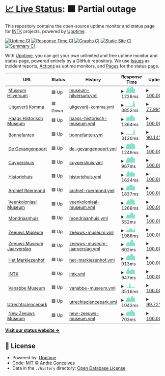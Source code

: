 # [📈 Live Status](https://andreesg.github.io/intk-upptime): <!--live status--> **🟧 Partial outage**

This repository contains the open-source uptime monitor and status page for [INTK](https://www.intk.com) projects, powered by [Upptime](https://github.com/upptime/upptime).

[![Uptime CI](https://github.com/koj-co/upptime/workflows/Uptime%20CI/badge.svg)](https://github.com/koj-co/upptime/actions?query=workflow%3A%22Uptime+CI%22)
[![Response Time CI](https://github.com/koj-co/upptime/workflows/Response%20Time%20CI/badge.svg)](https://github.com/koj-co/upptime/actions?query=workflow%3A%22Response+Time+CI%22)
[![Graphs CI](https://github.com/koj-co/upptime/workflows/Graphs%20CI/badge.svg)](https://github.com/koj-co/upptime/actions?query=workflow%3A%22Graphs+CI%22)
[![Static Site CI](https://github.com/koj-co/upptime/workflows/Static%20Site%20CI/badge.svg)](https://github.com/koj-co/upptime/actions?query=workflow%3A%22Static+Site+CI%22)
[![Summary CI](https://github.com/koj-co/upptime/workflows/Summary%20CI/badge.svg)](https://github.com/koj-co/upptime/actions?query=workflow%3A%22Summary+CI%22)

With [Upptime](https://upptime.js.org), you can get your own unlimited and free uptime monitor and status page, powered entirely by a GitHub repository. We use [Issues](https://github.com/andreesg/intk-upptime/issues) as incident reports, [Actions](https://github.com/andreesg/intk-upptime/actions) as uptime monitors, and [Pages](https://andreesg.github.io/intk-upptime) for the status page.

<!--start: status pages-->
<!-- This summary is generated by Upptime (https://github.com/upptime/upptime) -->
<!-- Do not edit this manually, your changes will be overwritten -->
<!-- prettier-ignore -->
| URL | Status | History | Response Time | Uptime |
| --- | ------ | ------- | ------------- | ------ |
| <img alt="" src="https://icons.duckduckgo.com/ip3/www.museumhilversum.nl.ico" height="13"> [Museum Hilversum](https://www.museumhilversum.nl) | 🟩 Up | [museum-hilversum.yml](https://github.com/intk/intk-upptime/commits/HEAD/history/museum-hilversum.yml) | <details><summary><img alt="Response time graph" src="./graphs/museum-hilversum/response-time-week.png" height="20"> 1228ms</summary><br><a href="https://intk.github.io/intk-upptime/history/museum-hilversum"><img alt="Response time 1315" src="https://img.shields.io/endpoint?url=https%3A%2F%2Fraw.githubusercontent.com%2Fintk%2Fintk-upptime%2FHEAD%2Fapi%2Fmuseum-hilversum%2Fresponse-time.json"></a><br><a href="https://intk.github.io/intk-upptime/history/museum-hilversum"><img alt="24-hour response time 1084" src="https://img.shields.io/endpoint?url=https%3A%2F%2Fraw.githubusercontent.com%2Fintk%2Fintk-upptime%2FHEAD%2Fapi%2Fmuseum-hilversum%2Fresponse-time-day.json"></a><br><a href="https://intk.github.io/intk-upptime/history/museum-hilversum"><img alt="7-day response time 1228" src="https://img.shields.io/endpoint?url=https%3A%2F%2Fraw.githubusercontent.com%2Fintk%2Fintk-upptime%2FHEAD%2Fapi%2Fmuseum-hilversum%2Fresponse-time-week.json"></a><br><a href="https://intk.github.io/intk-upptime/history/museum-hilversum"><img alt="30-day response time 1304" src="https://img.shields.io/endpoint?url=https%3A%2F%2Fraw.githubusercontent.com%2Fintk%2Fintk-upptime%2FHEAD%2Fapi%2Fmuseum-hilversum%2Fresponse-time-month.json"></a><br><a href="https://intk.github.io/intk-upptime/history/museum-hilversum"><img alt="1-year response time 1307" src="https://img.shields.io/endpoint?url=https%3A%2F%2Fraw.githubusercontent.com%2Fintk%2Fintk-upptime%2FHEAD%2Fapi%2Fmuseum-hilversum%2Fresponse-time-year.json"></a></details> | <details><summary><a href="https://intk.github.io/intk-upptime/history/museum-hilversum">100.00%</a></summary><a href="https://intk.github.io/intk-upptime/history/museum-hilversum"><img alt="All-time uptime 99.75%" src="https://img.shields.io/endpoint?url=https%3A%2F%2Fraw.githubusercontent.com%2Fintk%2Fintk-upptime%2FHEAD%2Fapi%2Fmuseum-hilversum%2Fuptime.json"></a><br><a href="https://intk.github.io/intk-upptime/history/museum-hilversum"><img alt="24-hour uptime 100.00%" src="https://img.shields.io/endpoint?url=https%3A%2F%2Fraw.githubusercontent.com%2Fintk%2Fintk-upptime%2FHEAD%2Fapi%2Fmuseum-hilversum%2Fuptime-day.json"></a><br><a href="https://intk.github.io/intk-upptime/history/museum-hilversum"><img alt="7-day uptime 100.00%" src="https://img.shields.io/endpoint?url=https%3A%2F%2Fraw.githubusercontent.com%2Fintk%2Fintk-upptime%2FHEAD%2Fapi%2Fmuseum-hilversum%2Fuptime-week.json"></a><br><a href="https://intk.github.io/intk-upptime/history/museum-hilversum"><img alt="30-day uptime 99.96%" src="https://img.shields.io/endpoint?url=https%3A%2F%2Fraw.githubusercontent.com%2Fintk%2Fintk-upptime%2FHEAD%2Fapi%2Fmuseum-hilversum%2Fuptime-month.json"></a><br><a href="https://intk.github.io/intk-upptime/history/museum-hilversum"><img alt="1-year uptime 99.71%" src="https://img.shields.io/endpoint?url=https%3A%2F%2Fraw.githubusercontent.com%2Fintk%2Fintk-upptime%2FHEAD%2Fapi%2Fmuseum-hilversum%2Fuptime-year.json"></a></details>
| <img alt="" src="https://icons.duckduckgo.com/ip3/www.uitgeverijkomma.nl.ico" height="13"> [Uitgeverij Komma](https://www.uitgeverijkomma.nl) | 🟥 Down | [uitgeverij-komma.yml](https://github.com/intk/intk-upptime/commits/HEAD/history/uitgeverij-komma.yml) | <details><summary><img alt="Response time graph" src="./graphs/uitgeverij-komma/response-time-week.png" height="20"> 3852ms</summary><br><a href="https://intk.github.io/intk-upptime/history/uitgeverij-komma"><img alt="Response time 1733" src="https://img.shields.io/endpoint?url=https%3A%2F%2Fraw.githubusercontent.com%2Fintk%2Fintk-upptime%2FHEAD%2Fapi%2Fuitgeverij-komma%2Fresponse-time.json"></a><br><a href="https://intk.github.io/intk-upptime/history/uitgeverij-komma"><img alt="24-hour response time 0" src="https://img.shields.io/endpoint?url=https%3A%2F%2Fraw.githubusercontent.com%2Fintk%2Fintk-upptime%2FHEAD%2Fapi%2Fuitgeverij-komma%2Fresponse-time-day.json"></a><br><a href="https://intk.github.io/intk-upptime/history/uitgeverij-komma"><img alt="7-day response time 3852" src="https://img.shields.io/endpoint?url=https%3A%2F%2Fraw.githubusercontent.com%2Fintk%2Fintk-upptime%2FHEAD%2Fapi%2Fuitgeverij-komma%2Fresponse-time-week.json"></a><br><a href="https://intk.github.io/intk-upptime/history/uitgeverij-komma"><img alt="30-day response time 2290" src="https://img.shields.io/endpoint?url=https%3A%2F%2Fraw.githubusercontent.com%2Fintk%2Fintk-upptime%2FHEAD%2Fapi%2Fuitgeverij-komma%2Fresponse-time-month.json"></a><br><a href="https://intk.github.io/intk-upptime/history/uitgeverij-komma"><img alt="1-year response time 1701" src="https://img.shields.io/endpoint?url=https%3A%2F%2Fraw.githubusercontent.com%2Fintk%2Fintk-upptime%2FHEAD%2Fapi%2Fuitgeverij-komma%2Fresponse-time-year.json"></a></details> | <details><summary><a href="https://intk.github.io/intk-upptime/history/uitgeverij-komma">77.99%</a></summary><a href="https://intk.github.io/intk-upptime/history/uitgeverij-komma"><img alt="All-time uptime 99.78%" src="https://img.shields.io/endpoint?url=https%3A%2F%2Fraw.githubusercontent.com%2Fintk%2Fintk-upptime%2FHEAD%2Fapi%2Fuitgeverij-komma%2Fuptime.json"></a><br><a href="https://intk.github.io/intk-upptime/history/uitgeverij-komma"><img alt="24-hour uptime 0.00%" src="https://img.shields.io/endpoint?url=https%3A%2F%2Fraw.githubusercontent.com%2Fintk%2Fintk-upptime%2FHEAD%2Fapi%2Fuitgeverij-komma%2Fuptime-day.json"></a><br><a href="https://intk.github.io/intk-upptime/history/uitgeverij-komma"><img alt="7-day uptime 77.99%" src="https://img.shields.io/endpoint?url=https%3A%2F%2Fraw.githubusercontent.com%2Fintk%2Fintk-upptime%2FHEAD%2Fapi%2Fuitgeverij-komma%2Fuptime-week.json"></a><br><a href="https://intk.github.io/intk-upptime/history/uitgeverij-komma"><img alt="30-day uptime 94.93%" src="https://img.shields.io/endpoint?url=https%3A%2F%2Fraw.githubusercontent.com%2Fintk%2Fintk-upptime%2FHEAD%2Fapi%2Fuitgeverij-komma%2Fuptime-month.json"></a><br><a href="https://intk.github.io/intk-upptime/history/uitgeverij-komma"><img alt="1-year uptime 99.43%" src="https://img.shields.io/endpoint?url=https%3A%2F%2Fraw.githubusercontent.com%2Fintk%2Fintk-upptime%2FHEAD%2Fapi%2Fuitgeverij-komma%2Fuptime-year.json"></a></details>
| <img alt="" src="https://icons.duckduckgo.com/ip3/www.haagshistorischmuseum.nl.ico" height="13"> [Haags Historisch Museum](https://www.haagshistorischmuseum.nl) | 🟩 Up | [haags-historisch-museum.yml](https://github.com/intk/intk-upptime/commits/HEAD/history/haags-historisch-museum.yml) | <details><summary><img alt="Response time graph" src="./graphs/haags-historisch-museum/response-time-week.png" height="20"> 1364ms</summary><br><a href="https://intk.github.io/intk-upptime/history/haags-historisch-museum"><img alt="Response time 1578" src="https://img.shields.io/endpoint?url=https%3A%2F%2Fraw.githubusercontent.com%2Fintk%2Fintk-upptime%2FHEAD%2Fapi%2Fhaags-historisch-museum%2Fresponse-time.json"></a><br><a href="https://intk.github.io/intk-upptime/history/haags-historisch-museum"><img alt="24-hour response time 1159" src="https://img.shields.io/endpoint?url=https%3A%2F%2Fraw.githubusercontent.com%2Fintk%2Fintk-upptime%2FHEAD%2Fapi%2Fhaags-historisch-museum%2Fresponse-time-day.json"></a><br><a href="https://intk.github.io/intk-upptime/history/haags-historisch-museum"><img alt="7-day response time 1364" src="https://img.shields.io/endpoint?url=https%3A%2F%2Fraw.githubusercontent.com%2Fintk%2Fintk-upptime%2FHEAD%2Fapi%2Fhaags-historisch-museum%2Fresponse-time-week.json"></a><br><a href="https://intk.github.io/intk-upptime/history/haags-historisch-museum"><img alt="30-day response time 1411" src="https://img.shields.io/endpoint?url=https%3A%2F%2Fraw.githubusercontent.com%2Fintk%2Fintk-upptime%2FHEAD%2Fapi%2Fhaags-historisch-museum%2Fresponse-time-month.json"></a><br><a href="https://intk.github.io/intk-upptime/history/haags-historisch-museum"><img alt="1-year response time 1513" src="https://img.shields.io/endpoint?url=https%3A%2F%2Fraw.githubusercontent.com%2Fintk%2Fintk-upptime%2FHEAD%2Fapi%2Fhaags-historisch-museum%2Fresponse-time-year.json"></a></details> | <details><summary><a href="https://intk.github.io/intk-upptime/history/haags-historisch-museum">100.00%</a></summary><a href="https://intk.github.io/intk-upptime/history/haags-historisch-museum"><img alt="All-time uptime 99.62%" src="https://img.shields.io/endpoint?url=https%3A%2F%2Fraw.githubusercontent.com%2Fintk%2Fintk-upptime%2FHEAD%2Fapi%2Fhaags-historisch-museum%2Fuptime.json"></a><br><a href="https://intk.github.io/intk-upptime/history/haags-historisch-museum"><img alt="24-hour uptime 100.00%" src="https://img.shields.io/endpoint?url=https%3A%2F%2Fraw.githubusercontent.com%2Fintk%2Fintk-upptime%2FHEAD%2Fapi%2Fhaags-historisch-museum%2Fuptime-day.json"></a><br><a href="https://intk.github.io/intk-upptime/history/haags-historisch-museum"><img alt="7-day uptime 100.00%" src="https://img.shields.io/endpoint?url=https%3A%2F%2Fraw.githubusercontent.com%2Fintk%2Fintk-upptime%2FHEAD%2Fapi%2Fhaags-historisch-museum%2Fuptime-week.json"></a><br><a href="https://intk.github.io/intk-upptime/history/haags-historisch-museum"><img alt="30-day uptime 100.00%" src="https://img.shields.io/endpoint?url=https%3A%2F%2Fraw.githubusercontent.com%2Fintk%2Fintk-upptime%2FHEAD%2Fapi%2Fhaags-historisch-museum%2Fuptime-month.json"></a><br><a href="https://intk.github.io/intk-upptime/history/haags-historisch-museum"><img alt="1-year uptime 99.33%" src="https://img.shields.io/endpoint?url=https%3A%2F%2Fraw.githubusercontent.com%2Fintk%2Fintk-upptime%2FHEAD%2Fapi%2Fhaags-historisch-museum%2Fuptime-year.json"></a></details>
| <img alt="" src="https://icons.duckduckgo.com/ip3/www.bonnefanten.nl.ico" height="13"> [Bonnefanten](https://www.bonnefanten.nl) | 🟩 Up | [bonnefanten.yml](https://github.com/intk/intk-upptime/commits/HEAD/history/bonnefanten.yml) | <details><summary><img alt="Response time graph" src="./graphs/bonnefanten/response-time-week.png" height="20"> 3120ms</summary><br><a href="https://intk.github.io/intk-upptime/history/bonnefanten"><img alt="Response time 1759" src="https://img.shields.io/endpoint?url=https%3A%2F%2Fraw.githubusercontent.com%2Fintk%2Fintk-upptime%2FHEAD%2Fapi%2Fbonnefanten%2Fresponse-time.json"></a><br><a href="https://intk.github.io/intk-upptime/history/bonnefanten"><img alt="24-hour response time 7080" src="https://img.shields.io/endpoint?url=https%3A%2F%2Fraw.githubusercontent.com%2Fintk%2Fintk-upptime%2FHEAD%2Fapi%2Fbonnefanten%2Fresponse-time-day.json"></a><br><a href="https://intk.github.io/intk-upptime/history/bonnefanten"><img alt="7-day response time 3120" src="https://img.shields.io/endpoint?url=https%3A%2F%2Fraw.githubusercontent.com%2Fintk%2Fintk-upptime%2FHEAD%2Fapi%2Fbonnefanten%2Fresponse-time-week.json"></a><br><a href="https://intk.github.io/intk-upptime/history/bonnefanten"><img alt="30-day response time 2404" src="https://img.shields.io/endpoint?url=https%3A%2F%2Fraw.githubusercontent.com%2Fintk%2Fintk-upptime%2FHEAD%2Fapi%2Fbonnefanten%2Fresponse-time-month.json"></a><br><a href="https://intk.github.io/intk-upptime/history/bonnefanten"><img alt="1-year response time 1900" src="https://img.shields.io/endpoint?url=https%3A%2F%2Fraw.githubusercontent.com%2Fintk%2Fintk-upptime%2FHEAD%2Fapi%2Fbonnefanten%2Fresponse-time-year.json"></a></details> | <details><summary><a href="https://intk.github.io/intk-upptime/history/bonnefanten">90.14%</a></summary><a href="https://intk.github.io/intk-upptime/history/bonnefanten"><img alt="All-time uptime 99.78%" src="https://img.shields.io/endpoint?url=https%3A%2F%2Fraw.githubusercontent.com%2Fintk%2Fintk-upptime%2FHEAD%2Fapi%2Fbonnefanten%2Fuptime.json"></a><br><a href="https://intk.github.io/intk-upptime/history/bonnefanten"><img alt="24-hour uptime 98.90%" src="https://img.shields.io/endpoint?url=https%3A%2F%2Fraw.githubusercontent.com%2Fintk%2Fintk-upptime%2FHEAD%2Fapi%2Fbonnefanten%2Fuptime-day.json"></a><br><a href="https://intk.github.io/intk-upptime/history/bonnefanten"><img alt="7-day uptime 90.14%" src="https://img.shields.io/endpoint?url=https%3A%2F%2Fraw.githubusercontent.com%2Fintk%2Fintk-upptime%2FHEAD%2Fapi%2Fbonnefanten%2Fuptime-week.json"></a><br><a href="https://intk.github.io/intk-upptime/history/bonnefanten"><img alt="30-day uptime 96.16%" src="https://img.shields.io/endpoint?url=https%3A%2F%2Fraw.githubusercontent.com%2Fintk%2Fintk-upptime%2FHEAD%2Fapi%2Fbonnefanten%2Fuptime-month.json"></a><br><a href="https://intk.github.io/intk-upptime/history/bonnefanten"><img alt="1-year uptime 99.10%" src="https://img.shields.io/endpoint?url=https%3A%2F%2Fraw.githubusercontent.com%2Fintk%2Fintk-upptime%2FHEAD%2Fapi%2Fbonnefanten%2Fuptime-year.json"></a></details>
| <img alt="" src="https://icons.duckduckgo.com/ip3/www.gevangenpoort.nl.ico" height="13"> [De Gevangenpoort](https://www.gevangenpoort.nl) | 🟩 Up | [de-gevangenpoort.yml](https://github.com/intk/intk-upptime/commits/HEAD/history/de-gevangenpoort.yml) | <details><summary><img alt="Response time graph" src="./graphs/de-gevangenpoort/response-time-week.png" height="20"> 1249ms</summary><br><a href="https://intk.github.io/intk-upptime/history/de-gevangenpoort"><img alt="Response time 1487" src="https://img.shields.io/endpoint?url=https%3A%2F%2Fraw.githubusercontent.com%2Fintk%2Fintk-upptime%2FHEAD%2Fapi%2Fde-gevangenpoort%2Fresponse-time.json"></a><br><a href="https://intk.github.io/intk-upptime/history/de-gevangenpoort"><img alt="24-hour response time 1157" src="https://img.shields.io/endpoint?url=https%3A%2F%2Fraw.githubusercontent.com%2Fintk%2Fintk-upptime%2FHEAD%2Fapi%2Fde-gevangenpoort%2Fresponse-time-day.json"></a><br><a href="https://intk.github.io/intk-upptime/history/de-gevangenpoort"><img alt="7-day response time 1249" src="https://img.shields.io/endpoint?url=https%3A%2F%2Fraw.githubusercontent.com%2Fintk%2Fintk-upptime%2FHEAD%2Fapi%2Fde-gevangenpoort%2Fresponse-time-week.json"></a><br><a href="https://intk.github.io/intk-upptime/history/de-gevangenpoort"><img alt="30-day response time 1353" src="https://img.shields.io/endpoint?url=https%3A%2F%2Fraw.githubusercontent.com%2Fintk%2Fintk-upptime%2FHEAD%2Fapi%2Fde-gevangenpoort%2Fresponse-time-month.json"></a><br><a href="https://intk.github.io/intk-upptime/history/de-gevangenpoort"><img alt="1-year response time 1447" src="https://img.shields.io/endpoint?url=https%3A%2F%2Fraw.githubusercontent.com%2Fintk%2Fintk-upptime%2FHEAD%2Fapi%2Fde-gevangenpoort%2Fresponse-time-year.json"></a></details> | <details><summary><a href="https://intk.github.io/intk-upptime/history/de-gevangenpoort">100.00%</a></summary><a href="https://intk.github.io/intk-upptime/history/de-gevangenpoort"><img alt="All-time uptime 99.67%" src="https://img.shields.io/endpoint?url=https%3A%2F%2Fraw.githubusercontent.com%2Fintk%2Fintk-upptime%2FHEAD%2Fapi%2Fde-gevangenpoort%2Fuptime.json"></a><br><a href="https://intk.github.io/intk-upptime/history/de-gevangenpoort"><img alt="24-hour uptime 100.00%" src="https://img.shields.io/endpoint?url=https%3A%2F%2Fraw.githubusercontent.com%2Fintk%2Fintk-upptime%2FHEAD%2Fapi%2Fde-gevangenpoort%2Fuptime-day.json"></a><br><a href="https://intk.github.io/intk-upptime/history/de-gevangenpoort"><img alt="7-day uptime 100.00%" src="https://img.shields.io/endpoint?url=https%3A%2F%2Fraw.githubusercontent.com%2Fintk%2Fintk-upptime%2FHEAD%2Fapi%2Fde-gevangenpoort%2Fuptime-week.json"></a><br><a href="https://intk.github.io/intk-upptime/history/de-gevangenpoort"><img alt="30-day uptime 100.00%" src="https://img.shields.io/endpoint?url=https%3A%2F%2Fraw.githubusercontent.com%2Fintk%2Fintk-upptime%2FHEAD%2Fapi%2Fde-gevangenpoort%2Fuptime-month.json"></a><br><a href="https://intk.github.io/intk-upptime/history/de-gevangenpoort"><img alt="1-year uptime 99.50%" src="https://img.shields.io/endpoint?url=https%3A%2F%2Fraw.githubusercontent.com%2Fintk%2Fintk-upptime%2FHEAD%2Fapi%2Fde-gevangenpoort%2Fuptime-year.json"></a></details>
| <img alt="" src="https://icons.duckduckgo.com/ip3/www.cuypershuis.nl.ico" height="13"> [Cuypershuis](https://www.cuypershuis.nl) | 🟩 Up | [cuypershuis.yml](https://github.com/intk/intk-upptime/commits/HEAD/history/cuypershuis.yml) | <details><summary><img alt="Response time graph" src="./graphs/cuypershuis/response-time-week.png" height="20"> 967ms</summary><br><a href="https://intk.github.io/intk-upptime/history/cuypershuis"><img alt="Response time 1109" src="https://img.shields.io/endpoint?url=https%3A%2F%2Fraw.githubusercontent.com%2Fintk%2Fintk-upptime%2FHEAD%2Fapi%2Fcuypershuis%2Fresponse-time.json"></a><br><a href="https://intk.github.io/intk-upptime/history/cuypershuis"><img alt="24-hour response time 832" src="https://img.shields.io/endpoint?url=https%3A%2F%2Fraw.githubusercontent.com%2Fintk%2Fintk-upptime%2FHEAD%2Fapi%2Fcuypershuis%2Fresponse-time-day.json"></a><br><a href="https://intk.github.io/intk-upptime/history/cuypershuis"><img alt="7-day response time 967" src="https://img.shields.io/endpoint?url=https%3A%2F%2Fraw.githubusercontent.com%2Fintk%2Fintk-upptime%2FHEAD%2Fapi%2Fcuypershuis%2Fresponse-time-week.json"></a><br><a href="https://intk.github.io/intk-upptime/history/cuypershuis"><img alt="30-day response time 1084" src="https://img.shields.io/endpoint?url=https%3A%2F%2Fraw.githubusercontent.com%2Fintk%2Fintk-upptime%2FHEAD%2Fapi%2Fcuypershuis%2Fresponse-time-month.json"></a><br><a href="https://intk.github.io/intk-upptime/history/cuypershuis"><img alt="1-year response time 1079" src="https://img.shields.io/endpoint?url=https%3A%2F%2Fraw.githubusercontent.com%2Fintk%2Fintk-upptime%2FHEAD%2Fapi%2Fcuypershuis%2Fresponse-time-year.json"></a></details> | <details><summary><a href="https://intk.github.io/intk-upptime/history/cuypershuis">100.00%</a></summary><a href="https://intk.github.io/intk-upptime/history/cuypershuis"><img alt="All-time uptime 99.89%" src="https://img.shields.io/endpoint?url=https%3A%2F%2Fraw.githubusercontent.com%2Fintk%2Fintk-upptime%2FHEAD%2Fapi%2Fcuypershuis%2Fuptime.json"></a><br><a href="https://intk.github.io/intk-upptime/history/cuypershuis"><img alt="24-hour uptime 100.00%" src="https://img.shields.io/endpoint?url=https%3A%2F%2Fraw.githubusercontent.com%2Fintk%2Fintk-upptime%2FHEAD%2Fapi%2Fcuypershuis%2Fuptime-day.json"></a><br><a href="https://intk.github.io/intk-upptime/history/cuypershuis"><img alt="7-day uptime 100.00%" src="https://img.shields.io/endpoint?url=https%3A%2F%2Fraw.githubusercontent.com%2Fintk%2Fintk-upptime%2FHEAD%2Fapi%2Fcuypershuis%2Fuptime-week.json"></a><br><a href="https://intk.github.io/intk-upptime/history/cuypershuis"><img alt="30-day uptime 99.91%" src="https://img.shields.io/endpoint?url=https%3A%2F%2Fraw.githubusercontent.com%2Fintk%2Fintk-upptime%2FHEAD%2Fapi%2Fcuypershuis%2Fuptime-month.json"></a><br><a href="https://intk.github.io/intk-upptime/history/cuypershuis"><img alt="1-year uptime 99.80%" src="https://img.shields.io/endpoint?url=https%3A%2F%2Fraw.githubusercontent.com%2Fintk%2Fintk-upptime%2FHEAD%2Fapi%2Fcuypershuis%2Fuptime-year.json"></a></details>
| <img alt="" src="https://icons.duckduckgo.com/ip3/www.historiehuis.nl.ico" height="13"> [Historiehuis](https://www.historiehuis.nl) | 🟩 Up | [historiehuis.yml](https://github.com/intk/intk-upptime/commits/HEAD/history/historiehuis.yml) | <details><summary><img alt="Response time graph" src="./graphs/historiehuis/response-time-week.png" height="20"> 1624ms</summary><br><a href="https://intk.github.io/intk-upptime/history/historiehuis"><img alt="Response time 1660" src="https://img.shields.io/endpoint?url=https%3A%2F%2Fraw.githubusercontent.com%2Fintk%2Fintk-upptime%2FHEAD%2Fapi%2Fhistoriehuis%2Fresponse-time.json"></a><br><a href="https://intk.github.io/intk-upptime/history/historiehuis"><img alt="24-hour response time 1359" src="https://img.shields.io/endpoint?url=https%3A%2F%2Fraw.githubusercontent.com%2Fintk%2Fintk-upptime%2FHEAD%2Fapi%2Fhistoriehuis%2Fresponse-time-day.json"></a><br><a href="https://intk.github.io/intk-upptime/history/historiehuis"><img alt="7-day response time 1624" src="https://img.shields.io/endpoint?url=https%3A%2F%2Fraw.githubusercontent.com%2Fintk%2Fintk-upptime%2FHEAD%2Fapi%2Fhistoriehuis%2Fresponse-time-week.json"></a><br><a href="https://intk.github.io/intk-upptime/history/historiehuis"><img alt="30-day response time 1746" src="https://img.shields.io/endpoint?url=https%3A%2F%2Fraw.githubusercontent.com%2Fintk%2Fintk-upptime%2FHEAD%2Fapi%2Fhistoriehuis%2Fresponse-time-month.json"></a><br><a href="https://intk.github.io/intk-upptime/history/historiehuis"><img alt="1-year response time 1626" src="https://img.shields.io/endpoint?url=https%3A%2F%2Fraw.githubusercontent.com%2Fintk%2Fintk-upptime%2FHEAD%2Fapi%2Fhistoriehuis%2Fresponse-time-year.json"></a></details> | <details><summary><a href="https://intk.github.io/intk-upptime/history/historiehuis">100.00%</a></summary><a href="https://intk.github.io/intk-upptime/history/historiehuis"><img alt="All-time uptime 99.88%" src="https://img.shields.io/endpoint?url=https%3A%2F%2Fraw.githubusercontent.com%2Fintk%2Fintk-upptime%2FHEAD%2Fapi%2Fhistoriehuis%2Fuptime.json"></a><br><a href="https://intk.github.io/intk-upptime/history/historiehuis"><img alt="24-hour uptime 100.00%" src="https://img.shields.io/endpoint?url=https%3A%2F%2Fraw.githubusercontent.com%2Fintk%2Fintk-upptime%2FHEAD%2Fapi%2Fhistoriehuis%2Fuptime-day.json"></a><br><a href="https://intk.github.io/intk-upptime/history/historiehuis"><img alt="7-day uptime 100.00%" src="https://img.shields.io/endpoint?url=https%3A%2F%2Fraw.githubusercontent.com%2Fintk%2Fintk-upptime%2FHEAD%2Fapi%2Fhistoriehuis%2Fuptime-week.json"></a><br><a href="https://intk.github.io/intk-upptime/history/historiehuis"><img alt="30-day uptime 100.00%" src="https://img.shields.io/endpoint?url=https%3A%2F%2Fraw.githubusercontent.com%2Fintk%2Fintk-upptime%2FHEAD%2Fapi%2Fhistoriehuis%2Fuptime-month.json"></a><br><a href="https://intk.github.io/intk-upptime/history/historiehuis"><img alt="1-year uptime 99.81%" src="https://img.shields.io/endpoint?url=https%3A%2F%2Fraw.githubusercontent.com%2Fintk%2Fintk-upptime%2FHEAD%2Fapi%2Fhistoriehuis%2Fuptime-year.json"></a></details>
| <img alt="" src="https://icons.duckduckgo.com/ip3/www.archiefroermond.nl.ico" height="13"> [Archief Roermond](https://www.archiefroermond.nl) | 🟩 Up | [archief-roermond.yml](https://github.com/intk/intk-upptime/commits/HEAD/history/archief-roermond.yml) | <details><summary><img alt="Response time graph" src="./graphs/archief-roermond/response-time-week.png" height="20"> 1837ms</summary><br><a href="https://intk.github.io/intk-upptime/history/archief-roermond"><img alt="Response time 1939" src="https://img.shields.io/endpoint?url=https%3A%2F%2Fraw.githubusercontent.com%2Fintk%2Fintk-upptime%2FHEAD%2Fapi%2Farchief-roermond%2Fresponse-time.json"></a><br><a href="https://intk.github.io/intk-upptime/history/archief-roermond"><img alt="24-hour response time 1704" src="https://img.shields.io/endpoint?url=https%3A%2F%2Fraw.githubusercontent.com%2Fintk%2Fintk-upptime%2FHEAD%2Fapi%2Farchief-roermond%2Fresponse-time-day.json"></a><br><a href="https://intk.github.io/intk-upptime/history/archief-roermond"><img alt="7-day response time 1837" src="https://img.shields.io/endpoint?url=https%3A%2F%2Fraw.githubusercontent.com%2Fintk%2Fintk-upptime%2FHEAD%2Fapi%2Farchief-roermond%2Fresponse-time-week.json"></a><br><a href="https://intk.github.io/intk-upptime/history/archief-roermond"><img alt="30-day response time 1897" src="https://img.shields.io/endpoint?url=https%3A%2F%2Fraw.githubusercontent.com%2Fintk%2Fintk-upptime%2FHEAD%2Fapi%2Farchief-roermond%2Fresponse-time-month.json"></a><br><a href="https://intk.github.io/intk-upptime/history/archief-roermond"><img alt="1-year response time 1893" src="https://img.shields.io/endpoint?url=https%3A%2F%2Fraw.githubusercontent.com%2Fintk%2Fintk-upptime%2FHEAD%2Fapi%2Farchief-roermond%2Fresponse-time-year.json"></a></details> | <details><summary><a href="https://intk.github.io/intk-upptime/history/archief-roermond">100.00%</a></summary><a href="https://intk.github.io/intk-upptime/history/archief-roermond"><img alt="All-time uptime 99.88%" src="https://img.shields.io/endpoint?url=https%3A%2F%2Fraw.githubusercontent.com%2Fintk%2Fintk-upptime%2FHEAD%2Fapi%2Farchief-roermond%2Fuptime.json"></a><br><a href="https://intk.github.io/intk-upptime/history/archief-roermond"><img alt="24-hour uptime 100.00%" src="https://img.shields.io/endpoint?url=https%3A%2F%2Fraw.githubusercontent.com%2Fintk%2Fintk-upptime%2FHEAD%2Fapi%2Farchief-roermond%2Fuptime-day.json"></a><br><a href="https://intk.github.io/intk-upptime/history/archief-roermond"><img alt="7-day uptime 100.00%" src="https://img.shields.io/endpoint?url=https%3A%2F%2Fraw.githubusercontent.com%2Fintk%2Fintk-upptime%2FHEAD%2Fapi%2Farchief-roermond%2Fuptime-week.json"></a><br><a href="https://intk.github.io/intk-upptime/history/archief-roermond"><img alt="30-day uptime 100.00%" src="https://img.shields.io/endpoint?url=https%3A%2F%2Fraw.githubusercontent.com%2Fintk%2Fintk-upptime%2FHEAD%2Fapi%2Farchief-roermond%2Fuptime-month.json"></a><br><a href="https://intk.github.io/intk-upptime/history/archief-roermond"><img alt="1-year uptime 99.80%" src="https://img.shields.io/endpoint?url=https%3A%2F%2Fraw.githubusercontent.com%2Fintk%2Fintk-upptime%2FHEAD%2Fapi%2Farchief-roermond%2Fuptime-year.json"></a></details>
| <img alt="" src="https://icons.duckduckgo.com/ip3/www.veenkoloniaalmuseum.nl.ico" height="13"> [Veenkoloniaal Museum](https://www.veenkoloniaalmuseum.nl) | 🟩 Up | [veenkoloniaal-museum.yml](https://github.com/intk/intk-upptime/commits/HEAD/history/veenkoloniaal-museum.yml) | <details><summary><img alt="Response time graph" src="./graphs/veenkoloniaal-museum/response-time-week.png" height="20"> 1268ms</summary><br><a href="https://intk.github.io/intk-upptime/history/veenkoloniaal-museum"><img alt="Response time 1313" src="https://img.shields.io/endpoint?url=https%3A%2F%2Fraw.githubusercontent.com%2Fintk%2Fintk-upptime%2FHEAD%2Fapi%2Fveenkoloniaal-museum%2Fresponse-time.json"></a><br><a href="https://intk.github.io/intk-upptime/history/veenkoloniaal-museum"><img alt="24-hour response time 1083" src="https://img.shields.io/endpoint?url=https%3A%2F%2Fraw.githubusercontent.com%2Fintk%2Fintk-upptime%2FHEAD%2Fapi%2Fveenkoloniaal-museum%2Fresponse-time-day.json"></a><br><a href="https://intk.github.io/intk-upptime/history/veenkoloniaal-museum"><img alt="7-day response time 1268" src="https://img.shields.io/endpoint?url=https%3A%2F%2Fraw.githubusercontent.com%2Fintk%2Fintk-upptime%2FHEAD%2Fapi%2Fveenkoloniaal-museum%2Fresponse-time-week.json"></a><br><a href="https://intk.github.io/intk-upptime/history/veenkoloniaal-museum"><img alt="30-day response time 1365" src="https://img.shields.io/endpoint?url=https%3A%2F%2Fraw.githubusercontent.com%2Fintk%2Fintk-upptime%2FHEAD%2Fapi%2Fveenkoloniaal-museum%2Fresponse-time-month.json"></a><br><a href="https://intk.github.io/intk-upptime/history/veenkoloniaal-museum"><img alt="1-year response time 1326" src="https://img.shields.io/endpoint?url=https%3A%2F%2Fraw.githubusercontent.com%2Fintk%2Fintk-upptime%2FHEAD%2Fapi%2Fveenkoloniaal-museum%2Fresponse-time-year.json"></a></details> | <details><summary><a href="https://intk.github.io/intk-upptime/history/veenkoloniaal-museum">100.00%</a></summary><a href="https://intk.github.io/intk-upptime/history/veenkoloniaal-museum"><img alt="All-time uptime 99.99%" src="https://img.shields.io/endpoint?url=https%3A%2F%2Fraw.githubusercontent.com%2Fintk%2Fintk-upptime%2FHEAD%2Fapi%2Fveenkoloniaal-museum%2Fuptime.json"></a><br><a href="https://intk.github.io/intk-upptime/history/veenkoloniaal-museum"><img alt="24-hour uptime 100.00%" src="https://img.shields.io/endpoint?url=https%3A%2F%2Fraw.githubusercontent.com%2Fintk%2Fintk-upptime%2FHEAD%2Fapi%2Fveenkoloniaal-museum%2Fuptime-day.json"></a><br><a href="https://intk.github.io/intk-upptime/history/veenkoloniaal-museum"><img alt="7-day uptime 100.00%" src="https://img.shields.io/endpoint?url=https%3A%2F%2Fraw.githubusercontent.com%2Fintk%2Fintk-upptime%2FHEAD%2Fapi%2Fveenkoloniaal-museum%2Fuptime-week.json"></a><br><a href="https://intk.github.io/intk-upptime/history/veenkoloniaal-museum"><img alt="30-day uptime 100.00%" src="https://img.shields.io/endpoint?url=https%3A%2F%2Fraw.githubusercontent.com%2Fintk%2Fintk-upptime%2FHEAD%2Fapi%2Fveenkoloniaal-museum%2Fuptime-month.json"></a><br><a href="https://intk.github.io/intk-upptime/history/veenkoloniaal-museum"><img alt="1-year uptime 99.96%" src="https://img.shields.io/endpoint?url=https%3A%2F%2Fraw.githubusercontent.com%2Fintk%2Fintk-upptime%2FHEAD%2Fapi%2Fveenkoloniaal-museum%2Fuptime-year.json"></a></details>
| <img alt="" src="https://icons.duckduckgo.com/ip3/www.mondriaanhuis.nl.ico" height="13"> [Mondriaanhuis](https://www.mondriaanhuis.nl) | 🟩 Up | [mondriaanhuis.yml](https://github.com/intk/intk-upptime/commits/HEAD/history/mondriaanhuis.yml) | <details><summary><img alt="Response time graph" src="./graphs/mondriaanhuis/response-time-week.png" height="20"> 552ms</summary><br><a href="https://intk.github.io/intk-upptime/history/mondriaanhuis"><img alt="Response time 952" src="https://img.shields.io/endpoint?url=https%3A%2F%2Fraw.githubusercontent.com%2Fintk%2Fintk-upptime%2FHEAD%2Fapi%2Fmondriaanhuis%2Fresponse-time.json"></a><br><a href="https://intk.github.io/intk-upptime/history/mondriaanhuis"><img alt="24-hour response time 533" src="https://img.shields.io/endpoint?url=https%3A%2F%2Fraw.githubusercontent.com%2Fintk%2Fintk-upptime%2FHEAD%2Fapi%2Fmondriaanhuis%2Fresponse-time-day.json"></a><br><a href="https://intk.github.io/intk-upptime/history/mondriaanhuis"><img alt="7-day response time 552" src="https://img.shields.io/endpoint?url=https%3A%2F%2Fraw.githubusercontent.com%2Fintk%2Fintk-upptime%2FHEAD%2Fapi%2Fmondriaanhuis%2Fresponse-time-week.json"></a><br><a href="https://intk.github.io/intk-upptime/history/mondriaanhuis"><img alt="30-day response time 714" src="https://img.shields.io/endpoint?url=https%3A%2F%2Fraw.githubusercontent.com%2Fintk%2Fintk-upptime%2FHEAD%2Fapi%2Fmondriaanhuis%2Fresponse-time-month.json"></a><br><a href="https://intk.github.io/intk-upptime/history/mondriaanhuis"><img alt="1-year response time 930" src="https://img.shields.io/endpoint?url=https%3A%2F%2Fraw.githubusercontent.com%2Fintk%2Fintk-upptime%2FHEAD%2Fapi%2Fmondriaanhuis%2Fresponse-time-year.json"></a></details> | <details><summary><a href="https://intk.github.io/intk-upptime/history/mondriaanhuis">100.00%</a></summary><a href="https://intk.github.io/intk-upptime/history/mondriaanhuis"><img alt="All-time uptime 99.96%" src="https://img.shields.io/endpoint?url=https%3A%2F%2Fraw.githubusercontent.com%2Fintk%2Fintk-upptime%2FHEAD%2Fapi%2Fmondriaanhuis%2Fuptime.json"></a><br><a href="https://intk.github.io/intk-upptime/history/mondriaanhuis"><img alt="24-hour uptime 100.00%" src="https://img.shields.io/endpoint?url=https%3A%2F%2Fraw.githubusercontent.com%2Fintk%2Fintk-upptime%2FHEAD%2Fapi%2Fmondriaanhuis%2Fuptime-day.json"></a><br><a href="https://intk.github.io/intk-upptime/history/mondriaanhuis"><img alt="7-day uptime 100.00%" src="https://img.shields.io/endpoint?url=https%3A%2F%2Fraw.githubusercontent.com%2Fintk%2Fintk-upptime%2FHEAD%2Fapi%2Fmondriaanhuis%2Fuptime-week.json"></a><br><a href="https://intk.github.io/intk-upptime/history/mondriaanhuis"><img alt="30-day uptime 98.84%" src="https://img.shields.io/endpoint?url=https%3A%2F%2Fraw.githubusercontent.com%2Fintk%2Fintk-upptime%2FHEAD%2Fapi%2Fmondriaanhuis%2Fuptime-month.json"></a><br><a href="https://intk.github.io/intk-upptime/history/mondriaanhuis"><img alt="1-year uptime 99.86%" src="https://img.shields.io/endpoint?url=https%3A%2F%2Fraw.githubusercontent.com%2Fintk%2Fintk-upptime%2FHEAD%2Fapi%2Fmondriaanhuis%2Fuptime-year.json"></a></details>
| <img alt="" src="https://icons.duckduckgo.com/ip3/www.zeeuwsmuseum.nl.ico" height="13"> [Zeeuws Museum](https://www.zeeuwsmuseum.nl) | 🟩 Up | [zeeuws-museum.yml](https://github.com/intk/intk-upptime/commits/HEAD/history/zeeuws-museum.yml) | <details><summary><img alt="Response time graph" src="./graphs/zeeuws-museum/response-time-week.png" height="20"> 1988ms</summary><br><a href="https://intk.github.io/intk-upptime/history/zeeuws-museum"><img alt="Response time 2409" src="https://img.shields.io/endpoint?url=https%3A%2F%2Fraw.githubusercontent.com%2Fintk%2Fintk-upptime%2FHEAD%2Fapi%2Fzeeuws-museum%2Fresponse-time.json"></a><br><a href="https://intk.github.io/intk-upptime/history/zeeuws-museum"><img alt="24-hour response time 3501" src="https://img.shields.io/endpoint?url=https%3A%2F%2Fraw.githubusercontent.com%2Fintk%2Fintk-upptime%2FHEAD%2Fapi%2Fzeeuws-museum%2Fresponse-time-day.json"></a><br><a href="https://intk.github.io/intk-upptime/history/zeeuws-museum"><img alt="7-day response time 1988" src="https://img.shields.io/endpoint?url=https%3A%2F%2Fraw.githubusercontent.com%2Fintk%2Fintk-upptime%2FHEAD%2Fapi%2Fzeeuws-museum%2Fresponse-time-week.json"></a><br><a href="https://intk.github.io/intk-upptime/history/zeeuws-museum"><img alt="30-day response time 1901" src="https://img.shields.io/endpoint?url=https%3A%2F%2Fraw.githubusercontent.com%2Fintk%2Fintk-upptime%2FHEAD%2Fapi%2Fzeeuws-museum%2Fresponse-time-month.json"></a><br><a href="https://intk.github.io/intk-upptime/history/zeeuws-museum"><img alt="1-year response time 2374" src="https://img.shields.io/endpoint?url=https%3A%2F%2Fraw.githubusercontent.com%2Fintk%2Fintk-upptime%2FHEAD%2Fapi%2Fzeeuws-museum%2Fresponse-time-year.json"></a></details> | <details><summary><a href="https://intk.github.io/intk-upptime/history/zeeuws-museum">100.00%</a></summary><a href="https://intk.github.io/intk-upptime/history/zeeuws-museum"><img alt="All-time uptime 99.97%" src="https://img.shields.io/endpoint?url=https%3A%2F%2Fraw.githubusercontent.com%2Fintk%2Fintk-upptime%2FHEAD%2Fapi%2Fzeeuws-museum%2Fuptime.json"></a><br><a href="https://intk.github.io/intk-upptime/history/zeeuws-museum"><img alt="24-hour uptime 100.00%" src="https://img.shields.io/endpoint?url=https%3A%2F%2Fraw.githubusercontent.com%2Fintk%2Fintk-upptime%2FHEAD%2Fapi%2Fzeeuws-museum%2Fuptime-day.json"></a><br><a href="https://intk.github.io/intk-upptime/history/zeeuws-museum"><img alt="7-day uptime 100.00%" src="https://img.shields.io/endpoint?url=https%3A%2F%2Fraw.githubusercontent.com%2Fintk%2Fintk-upptime%2FHEAD%2Fapi%2Fzeeuws-museum%2Fuptime-week.json"></a><br><a href="https://intk.github.io/intk-upptime/history/zeeuws-museum"><img alt="30-day uptime 100.00%" src="https://img.shields.io/endpoint?url=https%3A%2F%2Fraw.githubusercontent.com%2Fintk%2Fintk-upptime%2FHEAD%2Fapi%2Fzeeuws-museum%2Fuptime-month.json"></a><br><a href="https://intk.github.io/intk-upptime/history/zeeuws-museum"><img alt="1-year uptime 99.92%" src="https://img.shields.io/endpoint?url=https%3A%2F%2Fraw.githubusercontent.com%2Fintk%2Fintk-upptime%2FHEAD%2Fapi%2Fzeeuws-museum%2Fuptime-year.json"></a></details>
| <img alt="" src="https://icons.duckduckgo.com/ip3/jaarverslag.zeeuwsmuseum.nl.ico" height="13"> [Zeeuws Museum Jaarverslag](http://jaarverslag.zeeuwsmuseum.nl) | 🟩 Up | [zeeuws-museum-jaarverslag.yml](https://github.com/intk/intk-upptime/commits/HEAD/history/zeeuws-museum-jaarverslag.yml) | <details><summary><img alt="Response time graph" src="./graphs/zeeuws-museum-jaarverslag/response-time-week.png" height="20"> 602ms</summary><br><a href="https://intk.github.io/intk-upptime/history/zeeuws-museum-jaarverslag"><img alt="Response time 650" src="https://img.shields.io/endpoint?url=https%3A%2F%2Fraw.githubusercontent.com%2Fintk%2Fintk-upptime%2FHEAD%2Fapi%2Fzeeuws-museum-jaarverslag%2Fresponse-time.json"></a><br><a href="https://intk.github.io/intk-upptime/history/zeeuws-museum-jaarverslag"><img alt="24-hour response time 491" src="https://img.shields.io/endpoint?url=https%3A%2F%2Fraw.githubusercontent.com%2Fintk%2Fintk-upptime%2FHEAD%2Fapi%2Fzeeuws-museum-jaarverslag%2Fresponse-time-day.json"></a><br><a href="https://intk.github.io/intk-upptime/history/zeeuws-museum-jaarverslag"><img alt="7-day response time 602" src="https://img.shields.io/endpoint?url=https%3A%2F%2Fraw.githubusercontent.com%2Fintk%2Fintk-upptime%2FHEAD%2Fapi%2Fzeeuws-museum-jaarverslag%2Fresponse-time-week.json"></a><br><a href="https://intk.github.io/intk-upptime/history/zeeuws-museum-jaarverslag"><img alt="30-day response time 653" src="https://img.shields.io/endpoint?url=https%3A%2F%2Fraw.githubusercontent.com%2Fintk%2Fintk-upptime%2FHEAD%2Fapi%2Fzeeuws-museum-jaarverslag%2Fresponse-time-month.json"></a><br><a href="https://intk.github.io/intk-upptime/history/zeeuws-museum-jaarverslag"><img alt="1-year response time 644" src="https://img.shields.io/endpoint?url=https%3A%2F%2Fraw.githubusercontent.com%2Fintk%2Fintk-upptime%2FHEAD%2Fapi%2Fzeeuws-museum-jaarverslag%2Fresponse-time-year.json"></a></details> | <details><summary><a href="https://intk.github.io/intk-upptime/history/zeeuws-museum-jaarverslag">100.00%</a></summary><a href="https://intk.github.io/intk-upptime/history/zeeuws-museum-jaarverslag"><img alt="All-time uptime 99.96%" src="https://img.shields.io/endpoint?url=https%3A%2F%2Fraw.githubusercontent.com%2Fintk%2Fintk-upptime%2FHEAD%2Fapi%2Fzeeuws-museum-jaarverslag%2Fuptime.json"></a><br><a href="https://intk.github.io/intk-upptime/history/zeeuws-museum-jaarverslag"><img alt="24-hour uptime 100.00%" src="https://img.shields.io/endpoint?url=https%3A%2F%2Fraw.githubusercontent.com%2Fintk%2Fintk-upptime%2FHEAD%2Fapi%2Fzeeuws-museum-jaarverslag%2Fuptime-day.json"></a><br><a href="https://intk.github.io/intk-upptime/history/zeeuws-museum-jaarverslag"><img alt="7-day uptime 100.00%" src="https://img.shields.io/endpoint?url=https%3A%2F%2Fraw.githubusercontent.com%2Fintk%2Fintk-upptime%2FHEAD%2Fapi%2Fzeeuws-museum-jaarverslag%2Fuptime-week.json"></a><br><a href="https://intk.github.io/intk-upptime/history/zeeuws-museum-jaarverslag"><img alt="30-day uptime 100.00%" src="https://img.shields.io/endpoint?url=https%3A%2F%2Fraw.githubusercontent.com%2Fintk%2Fintk-upptime%2FHEAD%2Fapi%2Fzeeuws-museum-jaarverslag%2Fuptime-month.json"></a><br><a href="https://intk.github.io/intk-upptime/history/zeeuws-museum-jaarverslag"><img alt="1-year uptime 99.88%" src="https://img.shields.io/endpoint?url=https%3A%2F%2Fraw.githubusercontent.com%2Fintk%2Fintk-upptime%2FHEAD%2Fapi%2Fzeeuws-museum-jaarverslag%2Fuptime-year.json"></a></details>
| <img alt="" src="https://icons.duckduckgo.com/ip3/www.markiezenhof.nl.ico" height="13"> [Het Markiezenhof](https://www.markiezenhof.nl) | 🟩 Up | [het-markiezenhof.yml](https://github.com/intk/intk-upptime/commits/HEAD/history/het-markiezenhof.yml) | <details><summary><img alt="Response time graph" src="./graphs/het-markiezenhof/response-time-week.png" height="20"> 913ms</summary><br><a href="https://intk.github.io/intk-upptime/history/het-markiezenhof"><img alt="Response time 957" src="https://img.shields.io/endpoint?url=https%3A%2F%2Fraw.githubusercontent.com%2Fintk%2Fintk-upptime%2FHEAD%2Fapi%2Fhet-markiezenhof%2Fresponse-time.json"></a><br><a href="https://intk.github.io/intk-upptime/history/het-markiezenhof"><img alt="24-hour response time 785" src="https://img.shields.io/endpoint?url=https%3A%2F%2Fraw.githubusercontent.com%2Fintk%2Fintk-upptime%2FHEAD%2Fapi%2Fhet-markiezenhof%2Fresponse-time-day.json"></a><br><a href="https://intk.github.io/intk-upptime/history/het-markiezenhof"><img alt="7-day response time 913" src="https://img.shields.io/endpoint?url=https%3A%2F%2Fraw.githubusercontent.com%2Fintk%2Fintk-upptime%2FHEAD%2Fapi%2Fhet-markiezenhof%2Fresponse-time-week.json"></a><br><a href="https://intk.github.io/intk-upptime/history/het-markiezenhof"><img alt="30-day response time 990" src="https://img.shields.io/endpoint?url=https%3A%2F%2Fraw.githubusercontent.com%2Fintk%2Fintk-upptime%2FHEAD%2Fapi%2Fhet-markiezenhof%2Fresponse-time-month.json"></a><br><a href="https://intk.github.io/intk-upptime/history/het-markiezenhof"><img alt="1-year response time 1015" src="https://img.shields.io/endpoint?url=https%3A%2F%2Fraw.githubusercontent.com%2Fintk%2Fintk-upptime%2FHEAD%2Fapi%2Fhet-markiezenhof%2Fresponse-time-year.json"></a></details> | <details><summary><a href="https://intk.github.io/intk-upptime/history/het-markiezenhof">100.00%</a></summary><a href="https://intk.github.io/intk-upptime/history/het-markiezenhof"><img alt="All-time uptime 99.96%" src="https://img.shields.io/endpoint?url=https%3A%2F%2Fraw.githubusercontent.com%2Fintk%2Fintk-upptime%2FHEAD%2Fapi%2Fhet-markiezenhof%2Fuptime.json"></a><br><a href="https://intk.github.io/intk-upptime/history/het-markiezenhof"><img alt="24-hour uptime 100.00%" src="https://img.shields.io/endpoint?url=https%3A%2F%2Fraw.githubusercontent.com%2Fintk%2Fintk-upptime%2FHEAD%2Fapi%2Fhet-markiezenhof%2Fuptime-day.json"></a><br><a href="https://intk.github.io/intk-upptime/history/het-markiezenhof"><img alt="7-day uptime 100.00%" src="https://img.shields.io/endpoint?url=https%3A%2F%2Fraw.githubusercontent.com%2Fintk%2Fintk-upptime%2FHEAD%2Fapi%2Fhet-markiezenhof%2Fuptime-week.json"></a><br><a href="https://intk.github.io/intk-upptime/history/het-markiezenhof"><img alt="30-day uptime 100.00%" src="https://img.shields.io/endpoint?url=https%3A%2F%2Fraw.githubusercontent.com%2Fintk%2Fintk-upptime%2FHEAD%2Fapi%2Fhet-markiezenhof%2Fuptime-month.json"></a><br><a href="https://intk.github.io/intk-upptime/history/het-markiezenhof"><img alt="1-year uptime 99.92%" src="https://img.shields.io/endpoint?url=https%3A%2F%2Fraw.githubusercontent.com%2Fintk%2Fintk-upptime%2FHEAD%2Fapi%2Fhet-markiezenhof%2Fuptime-year.json"></a></details>
| <img alt="" src="https://icons.duckduckgo.com/ip3/www.intk.com.ico" height="13"> [INTK](https://www.intk.com/en) | 🟩 Up | [intk.yml](https://github.com/intk/intk-upptime/commits/HEAD/history/intk.yml) | <details><summary><img alt="Response time graph" src="./graphs/intk/response-time-week.png" height="20"> 947ms</summary><br><a href="https://intk.github.io/intk-upptime/history/intk"><img alt="Response time 935" src="https://img.shields.io/endpoint?url=https%3A%2F%2Fraw.githubusercontent.com%2Fintk%2Fintk-upptime%2FHEAD%2Fapi%2Fintk%2Fresponse-time.json"></a><br><a href="https://intk.github.io/intk-upptime/history/intk"><img alt="24-hour response time 854" src="https://img.shields.io/endpoint?url=https%3A%2F%2Fraw.githubusercontent.com%2Fintk%2Fintk-upptime%2FHEAD%2Fapi%2Fintk%2Fresponse-time-day.json"></a><br><a href="https://intk.github.io/intk-upptime/history/intk"><img alt="7-day response time 947" src="https://img.shields.io/endpoint?url=https%3A%2F%2Fraw.githubusercontent.com%2Fintk%2Fintk-upptime%2FHEAD%2Fapi%2Fintk%2Fresponse-time-week.json"></a><br><a href="https://intk.github.io/intk-upptime/history/intk"><img alt="30-day response time 942" src="https://img.shields.io/endpoint?url=https%3A%2F%2Fraw.githubusercontent.com%2Fintk%2Fintk-upptime%2FHEAD%2Fapi%2Fintk%2Fresponse-time-month.json"></a><br><a href="https://intk.github.io/intk-upptime/history/intk"><img alt="1-year response time 954" src="https://img.shields.io/endpoint?url=https%3A%2F%2Fraw.githubusercontent.com%2Fintk%2Fintk-upptime%2FHEAD%2Fapi%2Fintk%2Fresponse-time-year.json"></a></details> | <details><summary><a href="https://intk.github.io/intk-upptime/history/intk">100.00%</a></summary><a href="https://intk.github.io/intk-upptime/history/intk"><img alt="All-time uptime 99.11%" src="https://img.shields.io/endpoint?url=https%3A%2F%2Fraw.githubusercontent.com%2Fintk%2Fintk-upptime%2FHEAD%2Fapi%2Fintk%2Fuptime.json"></a><br><a href="https://intk.github.io/intk-upptime/history/intk"><img alt="24-hour uptime 100.00%" src="https://img.shields.io/endpoint?url=https%3A%2F%2Fraw.githubusercontent.com%2Fintk%2Fintk-upptime%2FHEAD%2Fapi%2Fintk%2Fuptime-day.json"></a><br><a href="https://intk.github.io/intk-upptime/history/intk"><img alt="7-day uptime 100.00%" src="https://img.shields.io/endpoint?url=https%3A%2F%2Fraw.githubusercontent.com%2Fintk%2Fintk-upptime%2FHEAD%2Fapi%2Fintk%2Fuptime-week.json"></a><br><a href="https://intk.github.io/intk-upptime/history/intk"><img alt="30-day uptime 94.13%" src="https://img.shields.io/endpoint?url=https%3A%2F%2Fraw.githubusercontent.com%2Fintk%2Fintk-upptime%2FHEAD%2Fapi%2Fintk%2Fuptime-month.json"></a><br><a href="https://intk.github.io/intk-upptime/history/intk"><img alt="1-year uptime 96.98%" src="https://img.shields.io/endpoint?url=https%3A%2F%2Fraw.githubusercontent.com%2Fintk%2Fintk-upptime%2FHEAD%2Fapi%2Fintk%2Fuptime-year.json"></a></details>
| <img alt="" src="https://icons.duckduckgo.com/ip3/vanabbemuseum.nl.ico" height="13"> [Vanabbe Museum](https://vanabbemuseum.nl) | 🟩 Up | [vanabbe-museum.yml](https://github.com/intk/intk-upptime/commits/HEAD/history/vanabbe-museum.yml) | <details><summary><img alt="Response time graph" src="./graphs/vanabbe-museum/response-time-week.png" height="20"> 3516ms</summary><br><a href="https://intk.github.io/intk-upptime/history/vanabbe-museum"><img alt="Response time 2813" src="https://img.shields.io/endpoint?url=https%3A%2F%2Fraw.githubusercontent.com%2Fintk%2Fintk-upptime%2FHEAD%2Fapi%2Fvanabbe-museum%2Fresponse-time.json"></a><br><a href="https://intk.github.io/intk-upptime/history/vanabbe-museum"><img alt="24-hour response time 1963" src="https://img.shields.io/endpoint?url=https%3A%2F%2Fraw.githubusercontent.com%2Fintk%2Fintk-upptime%2FHEAD%2Fapi%2Fvanabbe-museum%2Fresponse-time-day.json"></a><br><a href="https://intk.github.io/intk-upptime/history/vanabbe-museum"><img alt="7-day response time 3516" src="https://img.shields.io/endpoint?url=https%3A%2F%2Fraw.githubusercontent.com%2Fintk%2Fintk-upptime%2FHEAD%2Fapi%2Fvanabbe-museum%2Fresponse-time-week.json"></a><br><a href="https://intk.github.io/intk-upptime/history/vanabbe-museum"><img alt="30-day response time 2809" src="https://img.shields.io/endpoint?url=https%3A%2F%2Fraw.githubusercontent.com%2Fintk%2Fintk-upptime%2FHEAD%2Fapi%2Fvanabbe-museum%2Fresponse-time-month.json"></a><br><a href="https://intk.github.io/intk-upptime/history/vanabbe-museum"><img alt="1-year response time 2740" src="https://img.shields.io/endpoint?url=https%3A%2F%2Fraw.githubusercontent.com%2Fintk%2Fintk-upptime%2FHEAD%2Fapi%2Fvanabbe-museum%2Fresponse-time-year.json"></a></details> | <details><summary><a href="https://intk.github.io/intk-upptime/history/vanabbe-museum">100.00%</a></summary><a href="https://intk.github.io/intk-upptime/history/vanabbe-museum"><img alt="All-time uptime 99.81%" src="https://img.shields.io/endpoint?url=https%3A%2F%2Fraw.githubusercontent.com%2Fintk%2Fintk-upptime%2FHEAD%2Fapi%2Fvanabbe-museum%2Fuptime.json"></a><br><a href="https://intk.github.io/intk-upptime/history/vanabbe-museum"><img alt="24-hour uptime 100.00%" src="https://img.shields.io/endpoint?url=https%3A%2F%2Fraw.githubusercontent.com%2Fintk%2Fintk-upptime%2FHEAD%2Fapi%2Fvanabbe-museum%2Fuptime-day.json"></a><br><a href="https://intk.github.io/intk-upptime/history/vanabbe-museum"><img alt="7-day uptime 100.00%" src="https://img.shields.io/endpoint?url=https%3A%2F%2Fraw.githubusercontent.com%2Fintk%2Fintk-upptime%2FHEAD%2Fapi%2Fvanabbe-museum%2Fuptime-week.json"></a><br><a href="https://intk.github.io/intk-upptime/history/vanabbe-museum"><img alt="30-day uptime 100.00%" src="https://img.shields.io/endpoint?url=https%3A%2F%2Fraw.githubusercontent.com%2Fintk%2Fintk-upptime%2FHEAD%2Fapi%2Fvanabbe-museum%2Fuptime-month.json"></a><br><a href="https://intk.github.io/intk-upptime/history/vanabbe-museum"><img alt="1-year uptime 99.73%" src="https://img.shields.io/endpoint?url=https%3A%2F%2Fraw.githubusercontent.com%2Fintk%2Fintk-upptime%2FHEAD%2Fapi%2Fvanabbe-museum%2Fuptime-year.json"></a></details>
| <img alt="" src="https://icons.duckduckgo.com/ip3/www.utrechtsciencepark.nl.ico" height="13"> [Utrechtsciencepark](https://www.utrechtsciencepark.nl) | 🟩 Up | [utrechtsciencepark.yml](https://github.com/intk/intk-upptime/commits/HEAD/history/utrechtsciencepark.yml) | <details><summary><img alt="Response time graph" src="./graphs/utrechtsciencepark/response-time-week.png" height="20"> 1043ms</summary><br><a href="https://intk.github.io/intk-upptime/history/utrechtsciencepark"><img alt="Response time 1162" src="https://img.shields.io/endpoint?url=https%3A%2F%2Fraw.githubusercontent.com%2Fintk%2Fintk-upptime%2FHEAD%2Fapi%2Futrechtsciencepark%2Fresponse-time.json"></a><br><a href="https://intk.github.io/intk-upptime/history/utrechtsciencepark"><img alt="24-hour response time 918" src="https://img.shields.io/endpoint?url=https%3A%2F%2Fraw.githubusercontent.com%2Fintk%2Fintk-upptime%2FHEAD%2Fapi%2Futrechtsciencepark%2Fresponse-time-day.json"></a><br><a href="https://intk.github.io/intk-upptime/history/utrechtsciencepark"><img alt="7-day response time 1043" src="https://img.shields.io/endpoint?url=https%3A%2F%2Fraw.githubusercontent.com%2Fintk%2Fintk-upptime%2FHEAD%2Fapi%2Futrechtsciencepark%2Fresponse-time-week.json"></a><br><a href="https://intk.github.io/intk-upptime/history/utrechtsciencepark"><img alt="30-day response time 1150" src="https://img.shields.io/endpoint?url=https%3A%2F%2Fraw.githubusercontent.com%2Fintk%2Fintk-upptime%2FHEAD%2Fapi%2Futrechtsciencepark%2Fresponse-time-month.json"></a><br><a href="https://intk.github.io/intk-upptime/history/utrechtsciencepark"><img alt="1-year response time 1144" src="https://img.shields.io/endpoint?url=https%3A%2F%2Fraw.githubusercontent.com%2Fintk%2Fintk-upptime%2FHEAD%2Fapi%2Futrechtsciencepark%2Fresponse-time-year.json"></a></details> | <details><summary><a href="https://intk.github.io/intk-upptime/history/utrechtsciencepark">99.72%</a></summary><a href="https://intk.github.io/intk-upptime/history/utrechtsciencepark"><img alt="All-time uptime 99.83%" src="https://img.shields.io/endpoint?url=https%3A%2F%2Fraw.githubusercontent.com%2Fintk%2Fintk-upptime%2FHEAD%2Fapi%2Futrechtsciencepark%2Fuptime.json"></a><br><a href="https://intk.github.io/intk-upptime/history/utrechtsciencepark"><img alt="24-hour uptime 99.32%" src="https://img.shields.io/endpoint?url=https%3A%2F%2Fraw.githubusercontent.com%2Fintk%2Fintk-upptime%2FHEAD%2Fapi%2Futrechtsciencepark%2Fuptime-day.json"></a><br><a href="https://intk.github.io/intk-upptime/history/utrechtsciencepark"><img alt="7-day uptime 99.72%" src="https://img.shields.io/endpoint?url=https%3A%2F%2Fraw.githubusercontent.com%2Fintk%2Fintk-upptime%2FHEAD%2Fapi%2Futrechtsciencepark%2Fuptime-week.json"></a><br><a href="https://intk.github.io/intk-upptime/history/utrechtsciencepark"><img alt="30-day uptime 99.88%" src="https://img.shields.io/endpoint?url=https%3A%2F%2Fraw.githubusercontent.com%2Fintk%2Fintk-upptime%2FHEAD%2Fapi%2Futrechtsciencepark%2Fuptime-month.json"></a><br><a href="https://intk.github.io/intk-upptime/history/utrechtsciencepark"><img alt="1-year uptime 99.83%" src="https://img.shields.io/endpoint?url=https%3A%2F%2Fraw.githubusercontent.com%2Fintk%2Fintk-upptime%2FHEAD%2Fapi%2Futrechtsciencepark%2Fuptime-year.json"></a></details>
| <img alt="" src="https://icons.duckduckgo.com/ip3/new.zeeuwsmuseum.nl.ico" height="13"> [New Zeeuws Museum](https://new.zeeuwsmuseum.nl/nl/over-het-museum/publicaties/) | 🟩 Up | [new-zeeuws-museum.yml](https://github.com/intk/intk-upptime/commits/HEAD/history/new-zeeuws-museum.yml) | <details><summary><img alt="Response time graph" src="./graphs/new-zeeuws-museum/response-time-week.png" height="20"> 703ms</summary><br><a href="https://intk.github.io/intk-upptime/history/new-zeeuws-museum"><img alt="Response time 788" src="https://img.shields.io/endpoint?url=https%3A%2F%2Fraw.githubusercontent.com%2Fintk%2Fintk-upptime%2FHEAD%2Fapi%2Fnew-zeeuws-museum%2Fresponse-time.json"></a><br><a href="https://intk.github.io/intk-upptime/history/new-zeeuws-museum"><img alt="24-hour response time 606" src="https://img.shields.io/endpoint?url=https%3A%2F%2Fraw.githubusercontent.com%2Fintk%2Fintk-upptime%2FHEAD%2Fapi%2Fnew-zeeuws-museum%2Fresponse-time-day.json"></a><br><a href="https://intk.github.io/intk-upptime/history/new-zeeuws-museum"><img alt="7-day response time 703" src="https://img.shields.io/endpoint?url=https%3A%2F%2Fraw.githubusercontent.com%2Fintk%2Fintk-upptime%2FHEAD%2Fapi%2Fnew-zeeuws-museum%2Fresponse-time-week.json"></a><br><a href="https://intk.github.io/intk-upptime/history/new-zeeuws-museum"><img alt="30-day response time 749" src="https://img.shields.io/endpoint?url=https%3A%2F%2Fraw.githubusercontent.com%2Fintk%2Fintk-upptime%2FHEAD%2Fapi%2Fnew-zeeuws-museum%2Fresponse-time-month.json"></a><br><a href="https://intk.github.io/intk-upptime/history/new-zeeuws-museum"><img alt="1-year response time 787" src="https://img.shields.io/endpoint?url=https%3A%2F%2Fraw.githubusercontent.com%2Fintk%2Fintk-upptime%2FHEAD%2Fapi%2Fnew-zeeuws-museum%2Fresponse-time-year.json"></a></details> | <details><summary><a href="https://intk.github.io/intk-upptime/history/new-zeeuws-museum">100.00%</a></summary><a href="https://intk.github.io/intk-upptime/history/new-zeeuws-museum"><img alt="All-time uptime 99.92%" src="https://img.shields.io/endpoint?url=https%3A%2F%2Fraw.githubusercontent.com%2Fintk%2Fintk-upptime%2FHEAD%2Fapi%2Fnew-zeeuws-museum%2Fuptime.json"></a><br><a href="https://intk.github.io/intk-upptime/history/new-zeeuws-museum"><img alt="24-hour uptime 100.00%" src="https://img.shields.io/endpoint?url=https%3A%2F%2Fraw.githubusercontent.com%2Fintk%2Fintk-upptime%2FHEAD%2Fapi%2Fnew-zeeuws-museum%2Fuptime-day.json"></a><br><a href="https://intk.github.io/intk-upptime/history/new-zeeuws-museum"><img alt="7-day uptime 100.00%" src="https://img.shields.io/endpoint?url=https%3A%2F%2Fraw.githubusercontent.com%2Fintk%2Fintk-upptime%2FHEAD%2Fapi%2Fnew-zeeuws-museum%2Fuptime-week.json"></a><br><a href="https://intk.github.io/intk-upptime/history/new-zeeuws-museum"><img alt="30-day uptime 100.00%" src="https://img.shields.io/endpoint?url=https%3A%2F%2Fraw.githubusercontent.com%2Fintk%2Fintk-upptime%2FHEAD%2Fapi%2Fnew-zeeuws-museum%2Fuptime-month.json"></a><br><a href="https://intk.github.io/intk-upptime/history/new-zeeuws-museum"><img alt="1-year uptime 99.88%" src="https://img.shields.io/endpoint?url=https%3A%2F%2Fraw.githubusercontent.com%2Fintk%2Fintk-upptime%2FHEAD%2Fapi%2Fnew-zeeuws-museum%2Fuptime-year.json"></a></details>

<!--end: status pages-->

[**Visit our status website →**](https://andreesg.github.io/intk-upptime)

## 📄 License

- Powered by: [Upptime](https://github.com/upptime/upptime)
- Code: [MIT](./LICENSE) © [André Gonçalves](https://www.goncalves.me)
- Data in the `./history` directory: [Open Database License](https://opendatacommons.org/licenses/odbl/1-0/)
